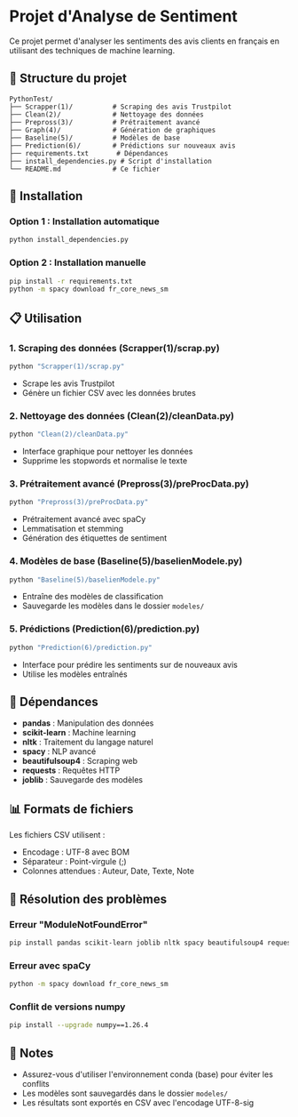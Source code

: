 # Projet d'Analyse de Sentiment

Ce projet permet d'analyser les sentiments des avis clients en français en utilisant des techniques de machine learning.

## 📁 Structure du projet

```
PythonTest/
├── Scrapper(1)/          # Scraping des avis Trustpilot
├── Clean(2)/             # Nettoyage des données
├── Prepross(3)/          # Prétraitement avancé
├── Graph(4)/             # Génération de graphiques
├── Baseline(5)/          # Modèles de base
├── Prediction(6)/        # Prédictions sur nouveaux avis
├── requirements.txt       # Dépendances
├── install_dependencies.py # Script d'installation
└── README.md             # Ce fichier
```

## 🚀 Installation

### Option 1 : Installation automatique
```bash
python install_dependencies.py
```

### Option 2 : Installation manuelle
```bash
pip install -r requirements.txt
python -m spacy download fr_core_news_sm
```

## 📋 Utilisation

### 1. Scraping des données (Scrapper(1)/scrap.py)
```bash
python "Scrapper(1)/scrap.py"
```
- Scrape les avis Trustpilot
- Génère un fichier CSV avec les données brutes

### 2. Nettoyage des données (Clean(2)/cleanData.py)
```bash
python "Clean(2)/cleanData.py"
```
- Interface graphique pour nettoyer les données
- Supprime les stopwords et normalise le texte

### 3. Prétraitement avancé (Prepross(3)/preProcData.py)
```bash
python "Prepross(3)/preProcData.py"
```
- Prétraitement avancé avec spaCy
- Lemmatisation et stemming
- Génération des étiquettes de sentiment

### 4. Modèles de base (Baseline(5)/baselienModele.py)
```bash
python "Baseline(5)/baselienModele.py"
```
- Entraîne des modèles de classification
- Sauvegarde les modèles dans le dossier `modeles/`

### 5. Prédictions (Prediction(6)/prediction.py)
```bash
python "Prediction(6)/prediction.py"
```
- Interface pour prédire les sentiments sur de nouveaux avis
- Utilise les modèles entraînés

## 🔧 Dépendances

- **pandas** : Manipulation des données
- **scikit-learn** : Machine learning
- **nltk** : Traitement du langage naturel
- **spacy** : NLP avancé
- **beautifulsoup4** : Scraping web
- **requests** : Requêtes HTTP
- **joblib** : Sauvegarde des modèles

## 📊 Formats de fichiers

Les fichiers CSV utilisent :
- Encodage : UTF-8 avec BOM
- Séparateur : Point-virgule (;)
- Colonnes attendues : Auteur, Date, Texte, Note

## 🐛 Résolution des problèmes

### Erreur "ModuleNotFoundError"
```bash
pip install pandas scikit-learn joblib nltk spacy beautifulsoup4 requests
```

### Erreur avec spaCy
```bash
python -m spacy download fr_core_news_sm
```

### Conflit de versions numpy
```bash
pip install --upgrade numpy==1.26.4
```

## 📝 Notes

- Assurez-vous d'utiliser l'environnement conda (base) pour éviter les conflits
- Les modèles sont sauvegardés dans le dossier `modeles/`
- Les résultats sont exportés en CSV avec l'encodage UTF-8-sig 